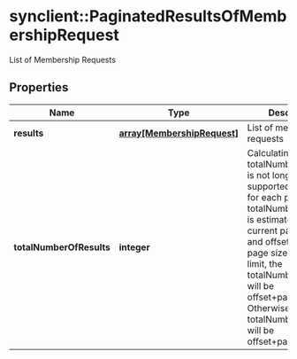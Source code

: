 # synclient::PaginatedResultsOfMembershipRequest

List of Membership Requests
## Properties
Name | Type | Description | Notes
------------ | ------------- | ------------- | -------------
**results** | [**array[MembershipRequest]**](MembershipRequest.md) | List of membership requests  | [optional] 
**totalNumberOfResults** | **integer** | Calculating the actual totalNumberOfResults is not longer supported. Therefore, for each page, the totalNumberOfResults is estimated using the current page, limit, and offset. When the page size equals the limit, the totalNumberOfResults will be offset+pageSize+ 1. Otherwise, the totalNumberOfResults will be offset+pageSize.  | [optional] 


